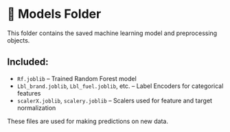 # 🤖 Models Folder

This folder contains the saved machine learning model and preprocessing objects.

## Included:
- `Rf.joblib` – Trained Random Forest model
- `Lbl_brand.joblib`, `Lbl_fuel.joblib`, etc. – Label Encoders for categorical features
- `scalerX.joblib`, `scalery.joblib` – Scalers used for feature and target normalization

These files are used for making predictions on new data.
